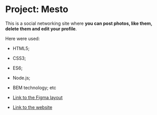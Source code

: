 # Project: Mesto

This is a social networking site where **you can post photos, like them, delete them and edit your profile**.

Here were used:
* HTML5;
* CSS3;
* ES6;
* Node.js;
* BEM technology;
etc

* [Link to the Figma layout](https://www.figma.com/file/2cn9N9jSkmxD84oJik7xL7/JavaScript.-Sprint-4?node-id=0%3A1)
* [Link to the website](https://sasha-harkova.github.io/mesto/)
